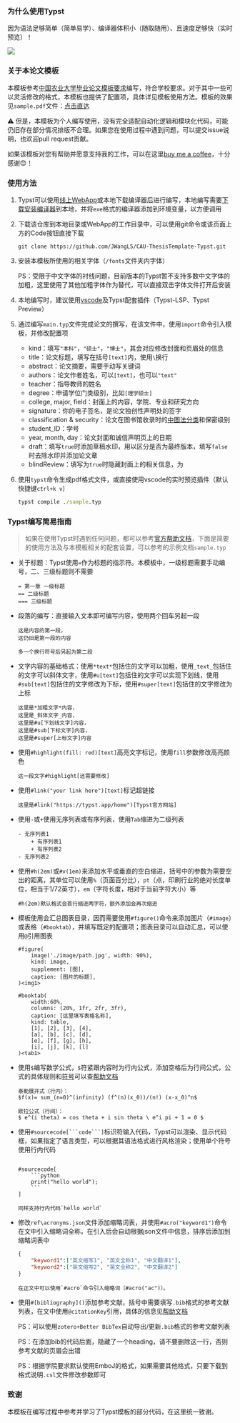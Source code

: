 ### 为什么使用Typst

因为语法足够简单（简单易学）、编译器体积小（随取随用）、且速度足够快（实时预览）！

![](./images/PixPin_2024-03-13_17-19-53.png)

### 关于本论文模板

本模板参考[中国农业大学毕业论文模板要求](https://jwc.cau.edu.cn/art/2020/2/25/art_14181_663910.html)编写，符合学校要求。对于其中一些可以灵活修改的格式，本模板也提供了配置项，具体详见模板使用方法。模板的效果见`sample.pdf`文件：[点击直达](https://github.com/JWangL5/CAU-ThesisTemplate-Typst/blob/master/sample.pdf)

⚠️ 但是，本模板为个人编写使用，没有完全适配自动化逻辑和模块化代码，可能仍旧存在部分情况排版不合理。如果您在使用过程中遇到问题，可以提交issue说明，也欢迎pull request贡献。

如果该模板对您有帮助并愿意支持我的工作，可以在这里[buy me a coffee](https://www.buymeacoffee.com/jwangl5)，十分感谢😊！

### 使用方法

1. Typst可以使用[线上WebApp](https://typst.app/)或本地下载编译器后进行编写，本地编写需要[下载安装编译器](https://github.com/typst/typst/releases)到本地，并将`exe`格式的编译器添加到环境变量，以方便调用

2. 下载该仓库到本地目录或WebApp的工作目录中，可以使用git命令或该页面上方的Code按钮直接下载

    ```git
    git clone https://github.com/JWangL5/CAU-ThesisTemplate-Typst.git
    ```

3. 安装本模板所使用的相关字体（`/fonts`文件夹内字体）

    PS：受限于中文字体的衬线问题，目前版本的Typst暂不支持多数中文字体的加粗，这里使用了其他加粗字体作为替代，可以直接双击字体文件打开后安装

4. 本地编写时，建议使用[vscode](https://code.visualstudio.com/)及Typst配套插件（Typst-LSP、Typst Preview）

5. 通过编写`main.typ`文件完成论文的撰写，在该文件中，使用`import`命令引入模板，并修改配置项
   - kind：填写`"本科"`，`"硕士"`，`"博士"`，其会对应修改封面和页眉处的信息
   - title：论文标题，填写在括号`[text]`内，使用`\`换行
   - abstract：论文摘要，需要手动写关键词
   - authors：论文作者姓名，可以`[text]`，也可以`"text"`
   - teacher：指导教师的姓名
   - degree：申请学位门类级别，比如`[理学硕士]`
   - college, major, field：封面上的内容，学院、专业和研究方向
   - signature：你的电子签名，是论文独创性声明处的签字
   - classification & security：论文在图书馆收录时的[中图法分类](https://www.clcindex.com/)和保密级别
   - student_ID：学号
   - year, month, day：论文封面和诚信声明页上的日期
   - draft：填写`true`时添加草稿水印，用以区分是否为最终版本，填写`false`时去除水印并添加论文章
   - blindReview：填写为`true`时隐藏封面上的相关信息，为

6. 使用`typst`命令生成pdf格式文件，或直接使用vscode的实时预览插件（默认快捷键`ctrl+k v`）

    ```cmd
    typst compile ./sample.typ
    ```


### Typst编写简易指南

> 如果在使用Typst时遇到任何问题，都可以参考[官方帮助文档](https://typst.app/docs/)，下面是简要的使用方法及与本模板相关的配套设置，可以参考的示例文档`sample.typ`

- 关于标题：Typst使用`=`作为标题的指示符。本模板中，一级标题需要手动编号，二、三级标题则不需要

    ```typst
    = 第一章 一级标题
    == 二级标题
    === 三级标题
    ```

- 段落的编写：直接输入文本即可编写内容，使用两个回车另起一段

    ```typst
    这是内容的第一段，
    这仍旧是第一段的内容
    
    多一个换行符号后另起为第二段
    ```

- 文字内容的基础格式：使用`*text*`包括住的文字可以加粗，使用`_text_`包括住的文字可以斜体文字，使用`#u[text]`包括住的文字可以实现下划线，使用`#sub[text]`包括住的文字修改为下标，使用`#super[text]`包括住的文字修改为上标
    ```typst
    这里是*加粗文字*内容，
    这里是_斜体文字_内容，
    这里是#u[下划线文字]内容，
    这里是#sub[下标文字]内容，
    这里是#super[上标文字]内容
    ```

- 使用`#highlight(fill: red)[text]`高亮文字标记，使用`fill`参数修改高亮颜色

    ```typst
    这一段文字#highlight[还需要修改]
    ```

- 使用`#link("your link here")[text]`标记超链接

    ```typst
    这里是#link("https://typst.app/home")[Typst官方网站]
    ```

- 使用`-`或`+`使用无序列表或有序列表，使用`Tab`缩进为二级列表

    ```typst
    - 无序列表1
        + 有序列表1
        + 有序列表2
    - 无序列表2
    ```

- 使用`#h(2em)`或`#v(1em)`来添加水平或垂直的空白缩进，括号中的参数为需要空出的距离，其单位可以使用`%`（页面百分比），`pt`（点，印刷行业的绝对长度单位，相当于1/72英寸），`em`（字符长度，相对于当前字符大小）等

    ```typst
    #h(2em)默认格式会首行缩进两字符，额外添加会再次缩进
    ```

- 模板使用会汇总图表目录，因而需要使用`#figure()`命令来添加图片（`#image`）或表格（`#booktab`），并填写既定的配置项；图表目录可以自动汇总，可以使用`@`引用图表

    ```typst
    #figure(
        image('./image/path.jpg', width: 90%),
        kind: image, 
        supplement: [图],
        caption: [图片的标题],
    )<img1>
    
    #booktab(
        width:60%,
        columns: (20%, 1fr, 2fr, 3fr),
        caption: [这里填写表格名称],
        kind: table, 
        [1], [2], [3], [4],
        [a], [b], [c], [d],
        [e], [f], [g], [h],
        [i], [j], [k], [l]
    )<tab1>
    ```

- 使用`$`编写数学公式，`$`符紧跟内容时为行内公式，添加空格后为行间公式，公式的具体规则和[符号](https://typst.app/docs/reference/symbols/sym/)可以查[帮助文档](https://typst.app/docs/reference/math/)
    ```typst
    泰勒展开式（行内）：
    $f(x)= sum_(n=0)^(infinity) (f^(n)(x_0))/(n!) (x-x_0)^n$
    
    欧拉公式（行间）：
    $ e^(i theta) = cos theta + i sin theta \ e^i pi + 1 = 0 $
    ```

- 使用`#sourcecode[```code```]`标识符输入代码，Typst可以渲染、显示代码框，如果指定了语言类型，可以根据其语法格式进行风格渲染；使用单个符号使用行内代码
    ```typst

    #sourcecode[
        ```python
        print("hello world");
        ```
    ]

    同样支持行内代码`hello world`
    ```
    
- 修改`ref\acronyms.json`文件添加缩略词表，并使用`#acro("keyword1")`命令在文中引入缩略词全称，在引入后会自动根据json文件中信息，排序后添加到缩略词表中
    ```json
    {
        "keyword1":["英文缩写1", "英文全称1", "中文翻译1"],
        "keyword2":["英文缩写2", "英文全称2", "中文翻译2"]
    }
    ```
    ```typst
    在正文中可以使用`#acro`命令引入缩略词（#acro("ac")）。
    ```
- 使用`#[bibliography]()`添加参考文献，括号中需要填写`.bib`格式的参考文献列表，在文中使用`@citationKey`引用，具体的信息见[帮助文档](https://typst.app/docs/reference/model/bibliography/)
  
    PS：可以使用`zotero+Better BibTex`自动导出/更新`.bib`格式的参考文献列表

    PS：在添加bib的代码后面，隐藏了一个heading，请不要删除这一行，否则参考文献的页眉会出错

    PS：根据学院要求默认使用EmboJ的格式，如果需要其他格式，只要下载到格式说明`.csl`文件修改参数即可

### 致谢

本模板在编写过程中参考并学习了Typst模板的部分代码，在这里统一致谢。
